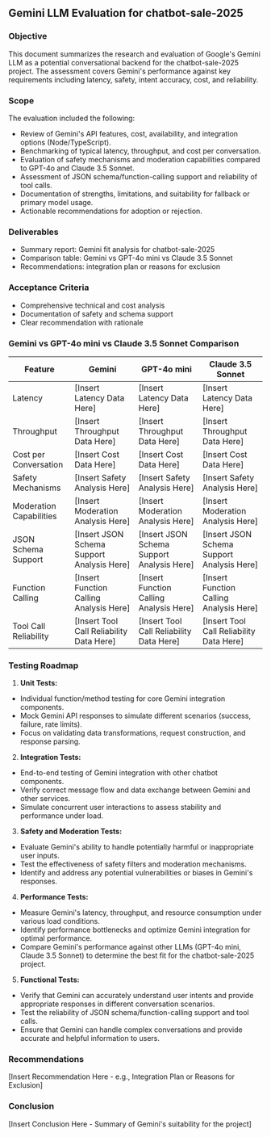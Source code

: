 ## Gemini LLM Evaluation for chatbot-sale-2025

### Objective

This document summarizes the research and evaluation of Google's Gemini LLM as a potential conversational backend for the chatbot-sale-2025 project. The assessment covers Gemini's performance against key requirements including latency, safety, intent accuracy, cost, and reliability.

### Scope

The evaluation included the following:

- Review of Gemini's API features, cost, availability, and integration options (Node/TypeScript).
- Benchmarking of typical latency, throughput, and cost per conversation.
- Evaluation of safety mechanisms and moderation capabilities compared to GPT-4o and Claude 3.5 Sonnet.
- Assessment of JSON schema/function-calling support and reliability of tool calls.
- Documentation of strengths, limitations, and suitability for fallback or primary model usage.
- Actionable recommendations for adoption or rejection.

### Deliverables

- Summary report: Gemini fit analysis for chatbot-sale-2025
- Comparison table: Gemini vs GPT-4o mini vs Claude 3.5 Sonnet
- Recommendations: integration plan or reasons for exclusion

### Acceptance Criteria

- Comprehensive technical and cost analysis
- Documentation of safety and schema support
- Clear recommendation with rationale

### Gemini vs GPT-4o mini vs Claude 3.5 Sonnet Comparison

| Feature | Gemini | GPT-4o mini | Claude 3.5 Sonnet |
| --- | --- | --- | --- |
| Latency | \[Insert Latency Data Here] | \[Insert Latency Data Here] | \[Insert Latency Data Here] |
| Throughput | \[Insert Throughput Data Here] | \[Insert Throughput Data Here] | \[Insert Throughput Data Here] |
| Cost per Conversation | \[Insert Cost Data Here] | \[Insert Cost Data Here] | \[Insert Cost Data Here] |
| Safety Mechanisms | \[Insert Safety Analysis Here] | \[Insert Safety Analysis Here] | \[Insert Safety Analysis Here] |
| Moderation Capabilities | \[Insert Moderation Analysis Here] | \[Insert Moderation Analysis Here] | \[Insert Moderation Analysis Here] |
| JSON Schema Support | \[Insert JSON Schema Support Analysis Here] | \[Insert JSON Schema Support Analysis Here] | \[Insert JSON Schema Support Analysis Here] |
| Function Calling | \[Insert Function Calling Analysis Here] | \[Insert Function Calling Analysis Here] | \[Insert Function Calling Analysis Here] |
| Tool Call Reliability | \[Insert Tool Call Reliability Data Here] | \[Insert Tool Call Reliability Data Here] | \[Insert Tool Call Reliability Data Here] |

### Testing Roadmap

1. **Unit Tests:**
  
  - Individual function/method testing for core Gemini integration components.
  - Mock Gemini API responses to simulate different scenarios (success, failure, rate limits).
  - Focus on validating data transformations, request construction, and response parsing.
2. **Integration Tests:**
  
  - End-to-end testing of Gemini integration with other chatbot components.
  - Verify correct message flow and data exchange between Gemini and other services.
  - Simulate concurrent user interactions to assess stability and performance under load.
3. **Safety and Moderation Tests:**
  
  - Evaluate Gemini's ability to handle potentially harmful or inappropriate user inputs.
  - Test the effectiveness of safety filters and moderation mechanisms.
  - Identify and address any potential vulnerabilities or biases in Gemini's responses.
4. **Performance Tests:**
  
  - Measure Gemini's latency, throughput, and resource consumption under various load conditions.
  - Identify performance bottlenecks and optimize Gemini integration for optimal performance.
  - Compare Gemini's performance against other LLMs (GPT-4o mini, Claude 3.5 Sonnet) to determine the best fit for the chatbot-sale-2025 project.
5. **Functional Tests:**
  
  - Verify that Gemini can accurately understand user intents and provide appropriate responses in different conversation scenarios.
  - Test the reliability of JSON schema/function-calling support and tool calls.
  - Ensure that Gemini can handle complex conversations and provide accurate and helpful information to users.

### Recommendations

\[Insert Recommendation Here - e.g., Integration Plan or Reasons for Exclusion]

### Conclusion

\[Insert Conclusion Here - Summary of Gemini's suitability for the project]
